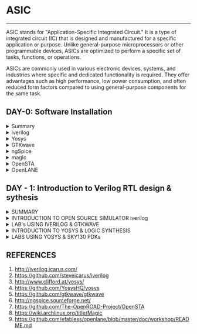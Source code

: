 # ASIC

---
ASIC stands for "Application-Specific Integrated Circuit." It is a type of integrated circuit (IC) that is designed and manufactured for a specific application or purpose. Unlike general-purpose microprocessors or other programmable devices, ASICs are optimized to perform a specific set of tasks, functions, or operations.

ASICs are commonly used in various electronic devices, systems, and industries where specific and dedicated functionality is required. They offer advantages such as high performance, low power consumption, and often reduced form factors compared to using general-purpose components for the same task.

## DAY-0: Software Installation
<details>
 <summary> Summary</summary>

 ---
 For this course there will be various tools required that can be downloaded using the commands given below in LINUX (UBUNTU).
  </details>
<details>
  <summary>iverilog</summary>

 ---
IVERilog (Icarus Verilog) is an open-source hardware description language (HDL) simulator. It is used for designing and testing digital circuits using hardware description languages such as Verilog. Verilog is a hardware description language used to model and simulate digital circuits, particularly in the field of digital design and electronic engineering. Steps to install iverilog are given below ;

  ```
sudo apt-get install iverilog

  ```
Results-->

---

![Screenshot from 2023-07-31 10-44-58](https://github.com/akul-star/ASIC/assets/75561390/359628ab-fb18-4272-8d09-a19abffc4199)


</details>

<details>
  <summary>Yosys</summary>

 ---
Yosys is an open-source framework for Verilog RTL (Register Transfer Level) synthesis. RTL synthesis is the process of transforming a high-level hardware description (typically written in a hardware description language like Verilog) into a lower-level representation that can be used to implement the design on hardware devices such as FPGAs (Field-Programmable Gate Arrays) or ASICs (Application-Specific Integrated Circuits).

Yosys provides a suite of tools that enable the synthesis and optimization of digital designs. Some of the key features and functionalities of Yosys include:

1. **RTL Synthesis:** Yosys takes Verilog input files describing digital designs and synthesizes them into a gate-level netlist, which represents the logical connections 
   and components of the design.
   
2. **Logic Optimization:** Yosys performs various optimizations on the design, such as technology mapping, logic minimization, and resource sharing, to produce a more 
   efficient and compact representation.

3. **Technology Mapping:** Yosys maps the logical components of the design to the specific cells or resources available in a target FPGA or ASIC technology library.

4. **Hierarchical Design:** Yosys supports hierarchical design, allowing for the synthesis of complex designs composed of multiple modules or sub-modules.

5. **Scripting and Automation:** Yosys can be controlled through scripts, which enables designers to automate the synthesis process and customize optimization steps.

6. **Open Source and Community-Driven:** Yosys is an open-source project with an active community of developers and users who contribute to its development and improvement.

Yosys is particularly popular in the field of digital design and electronic engineering, especially among FPGA and ASIC designers. It provides an alternative to proprietary synthesis tools and allows designers to have more control and transparency over the synthesis process.

To use Yosys, you typically write Verilog code to describe your digital design, use Yosys's command-line interface or scripting capabilities to run the synthesis process, and then generate output files that can be used for further steps in the hardware design flow.

```
$ git clone https://github.com/YosysHQ/yosys.git
$ cd yosys-master 
$ sudo apt install make (If make is not installed please install it) 
$ sudo apt-get install build-essential clang bison flex \
    libreadline-dev gawk tcl-dev libffi-dev git \
    graphviz xdot pkg-config python3 libboost-system-dev \
    libboost-python-dev libboost-filesystem-dev zlib1g-dev
$ make config-gcc
$ make 
$ sudo make install
```
Results -->

---
![Screenshot from 2023-07-31 10-51-37](https://github.com/akul-star/ASIC/assets/75561390/6a941985-55f7-436d-b96c-30883cbe1ebf)

Success

</details>

<details>

  <summary>GTKwave</summary>

 ---
GTKWave is an open-source waveform viewer used to visualize and analyze the simulation results of digital circuits. It is often used in conjunction with digital design and hardware description languages (HDLs) like Verilog or VHDL to visualize the behavior of digital signals over time. GTKWave provides a graphical representation of simulation waveforms, making it easier to debug and analyze the functionality of digital designs.

Key features of GTKWave include:

1. **Waveform Visualization:** GTKWave displays waveforms showing the behavior of digital signals over time, making it easier to identify signal transitions, timing 
   relationships, and other characteristics.

2. **Hierarchical Display:** It supports hierarchical display of waveforms, allowing you to expand and collapse hierarchical blocks to focus on specific parts of the 
    design.

3. **Zooming and Navigation:** You can zoom in and out on specific parts of the waveform and navigate through different parts of the simulation.

4. **Signal Highlighting:** GTKWave allows you to highlight and annotate specific signal transitions for easier analysis.

5. **Cross-Probing:** It supports cross-probing between source code and waveforms, enabling you to trace signals back to their corresponding locations in the design source 
   code.
   
6. **Support for Various File Formats:** GTKWave can read simulation output files in different formats, including VCD (Value Change Dump), FST (Fast Signal Trace), and 
   others.   
  

  ```
Steps to install gtkwave
sudo apt update
sudo apt install gtkwave
 ```
Results --->  

---

 ![Screenshot from 2023-07-31 11-13-17](https://github.com/akul-star/ASIC/assets/75561390/7a69c7e6-442e-4514-ad08-2d84bd9ec26b)

 Success
</details>

<details>
  <summary>ngSpice</summary>
  
  ---
  NGSPICE is an open-source mixed-level/mixed-signal electronic circuit simulator. It is used for simulating and analyzing the behavior of analog, digital, and mixed-signal circuits. NGSPICE allows engineers, researchers, and students to model and test electronic circuits before physical implementation, aiding in design verification, testing, and optimization.

Key features of NGSPICE include:
1. **Circuit Simulation:** NGSPICE can simulate various types of electronic circuits, including analog, digital, and mixed-signal designs.

2. **Component Models:** It supports a wide range of built-in models for electronic components such as resistors, capacitors, inductors, transistors, diodes, and 
    operational amplifiers.

3. **Interactive and Batch Modes:** NGSPICE can be used in both interactive mode (command-line interface) and batch mode (running scripts).

4. **Transient Analysis:** NGSPICE can perform transient analysis, which simulates circuit behavior over time, showing signal waveforms and dynamic responses.

6. **AC and DC Analysis:** It supports AC analysis (frequency domain) and DC analysis (steady-state behavior).

7. **Monte Carlo Analysis:** NGSPICE can perform Monte Carlo analysis to account for component tolerances and variations.

8. **Parameter Sweeps:** It allows for parameter sweeps to analyze circuit behavior under varying conditions.
  ```
After downloading the tarball from https://sourceforge.net/projects/ngspice/files/ to a local directory, unpack it using:
$ tar -zxvf ngspice-37.tar.gz
$ cd ngspice-37
$ mkdir release
$ cd release
$ ../configure  --with-x --with-readline=yes --disable-debug
$ make
$ sudo make install

  ```
RESULTS --->
---
  ![Screenshot from 2023-07-31 11-21-50](https://github.com/akul-star/ASIC/assets/75561390/5001e4cd-b6a1-494b-8c9a-91042359996a)
  
  Success
</details>

<details>
  <summary>magic</summary>

***  
"Magic" refers to a popular open-source layout tool used for physical design and layout of integrated circuits. Magic is primarily used for designing layouts of digital and analog integrated circuits at the transistor level, which includes placing and routing of individual transistors and components.

Magic provides a platform for designing and verifying the physical representation of digital circuits before they are fabricated. It allows designers to visualize, edit, and manipulate various layout aspects, including transistor placement, interconnect routing, metal layers, vias, and more. The tool is especially useful for custom IC design and is often employed in academic and research settings.

Magic is often used in conjunction with other tools in the IC design flow to ensure that the layout meets certain design rules, constraints, and performance requirements.

```
$   sudo apt-get install m4
$   sudo apt-get install tcsh
$   sudo apt-get install csh
$   sudo apt-get install libx11-dev
$   sudo apt-get install tcl-dev tk-dev
$   sudo apt-get install libcairo2-dev
$   sudo apt-get install mesa-common-dev libglu1-mesa-dev
$   sudo apt-get install libncurses-dev
git clone https://github.com/RTimothyEdwards/magic
cd magic
./configure
make
make install

```
Results --->

***
![Screenshot from 2023-07-31 11-28-33](https://github.com/akul-star/ASIC/assets/75561390/9ca6cf83-181f-4f0d-a162-f88aba0b6ca5)

Success.

</details>

<details>
  <summary>OpenSTA</summary>
  
  ***
  OPENSTA, or Open Source Static Timing Analysis, is an open-source software tool used in the field of VLSI (Very Large Scale Integration) design for performing static timing analysis. Static timing analysis is a crucial step in digital design where the timing behavior of a digital circuit is analyzed to ensure that the circuit meets its performance requirements, such as setup and hold times, clock skew, and overall timing constraints.

OPENSTA is designed to analyze the timing characteristics of a digital circuit's design, helping designers identify potential timing violations, optimize the circuit's performance, and ensure that the design meets its timing goals. Static timing analysis plays a key role in verifying the correct functionality and performance of digital designs before they are fabricated. I installed and built OpenSTA (including the needed packages) using the following commands:
  ```
sudo apt-get install cmake clang gcctcl swig bison flex
git clone https://github.com/The-OpenROAD-Project/OpenSTA.git
cd OpenSTA
mkdir build
cd build
cmake ..
make
```
Below is the screenshot showing sucessful installation:
![OpenSTA](https://github.com/akul-star/ASIC/assets/75561390/e040b4ad-3704-4eb6-a2a1-66cb3050493d)

Success

</details>

<details>
  <summary>OpenLANE</summary>
  
---  
OpenLANE is an open-source ASIC (Application-Specific Integrated Circuit) design flow and methodology that aims to automate and streamline various steps of the digital chip design process. It is a complete RTL-to-GDSII (Register Transfer Level to GDSII layout) flow that encompasses various stages of design, including synthesis, floorplanning, placement, routing, and final layout generation. OpenLANE is designed to make ASIC design more accessible, efficient, and collaborative.

Key features and components of OpenLANE include:
RTL-to-GDSII Flow: OpenLANE provides an integrated, end-to-end design flow, starting from RTL code and resulting in a manufacturable GDSII layout.

1. **Automated Design Steps:** It automates many design steps, including synthesis, floorplanning, placement, clock tree synthesis, routing, and other optimizations.

2. **Open-Source Tools:** OpenLANE leverages various open-source tools, such as Yosys for synthesis, ABC for technology mapping, and OpenROAD tools for physical design.

3. **Customizable:** Designers can customize the flow, parameters, and options to suit their specific design requirements and constraints.

4. **Digital ASICs:** OpenLANE is focused on digital ASIC design, making it suitable for complex digital chip designs.

OpenLANE is part of the larger open-source hardware design ecosystem and aims to promote collaboration, knowledge sharing, and accessibility in the field of ASIC design.
  ```
sudo apt-get update
sudo apt-get upgrade
sudo apt install -y build-essential python3 python3-venv python3-pip make git

sudo apt install apt-transport-https ca-certificates curl software-properties-common
curl -fsSL https://download.docker.com/linux/ubuntu/gpg | sudo gpg --dearmor -o /usr/share/keyrings/docker-archive-keyring.gpg

echo "deb [arch=amd64 signed-by=/usr/share/keyrings/docker-archive-keyring.gpg] https://download.docker.com/linux/ubuntu $(lsb_release -cs) stable" | sudo tee /etc/apt/sources.list.d/docker.list > /dev/null

sudo apt update

sudo apt install docker-ce docker-ce-cli containerd.io

sudo docker run hello-world

sudo groupadd docker
sudo usermod -aG docker $USER
sudo reboot 

# After reboot
docker run hello-world

```
Below is the screenshot showing sucessful installation:


Success
</details>

## DAY - 1: Introduction to Verilog RTL design & sythesis
<details>
 <summary> SUMMARY</summary>
---
  </details>

<details>
 <summary> INTRODUCTION TO OPEN SOURCE SIMULATOR iverilog</summary>
 
 ---
**SIMULATOR:**  A simulator is a tool used to verify the design written in HDL and to convert it into RTL design. The simulator we are going to use in this course is iverilog.

**DESIGN:** Designing a circuit "by design" refers to creating a circuit based on a specific set of requirements or specifications. This process involves using a Hardware Description Language (HDL) like Verilog or VHDL to describe the behavior and structure of the circuit. We will later be taking an example of designing a 2x1 multiplexer (mux) using an HDL.

**TEST BENCH:** Test bench is a code necessarily written in an HDL language and is used to create set of inputs or stimulus to check whether the code written to design the required specifications is correct or not by observing the output given due to the test bench. 


In summary, a test bench is a critical component of the digital design and verification process. It ensures that the design meets its intended functionality and behaves correctly across a wide range of scenarios. By using an HDL to describe both the design and the test bench, you can systematically verify the correctness of your digital circuit before moving on to physical implementation.

*SIMULATOR WORKING*
====================

Simulators are a crucial part of the VLSI design and verification process, allowing designers to test and validate their designs before actual fabrication. Basically a simulator requires two things. First is the design written according to the required specifications and the test bench to verify the design written in HDL. Simulator requires change in input, then only it will give an output to be observed. If there is no change in input. the output in obviously never given by the simulator.

---
![Screenshot from 2023-08-09 17-43-08](https://github.com/akul-star/ASIC/assets/75561390/d1d37995-c3c6-4fd1-8b3c-8c3bcce1899b)

---
Now that we have design as well as the test bench, we cab use iverilog (icarus verilog) to compile the two files and give an outout in form of a VCD file or a Value Change Dump file which is only given as output if change in input is given to the simulator. This VCD (Value Change Dump) file is a standard file format used in digital simulation to capture and store the changes in signal values over time during a simulation run. This VCD file can be converted to waveforms using gtkWAVE that we installed already.

---
![2](https://github.com/akul-star/ASIC/assets/75561390/464a762c-1004-4233-aca8-5721d98ce77a)

  </details>

<details>
 <summary> LAB's USING IVERILOG & GTKWAVE </summary>
 
 *LAB-1: GIT CLONING*
 ===================

 
 1. Make a directory using the command given below in the terminal and name it          **VLSI** 

 ```
mkdir VLSI
```

2. Write the command given below to clone the repository from the link given in the command. In Ubuntu (or any other Linux-based system), the git clone command is used to create a copy of a Git repository from a remote source, such as a repository hosted on GitHub, GitLab, or another Git hosting service.

```
git clone https://github.com/kunalg123/sky130RTLDesignAndSynthesisWorkshop

```
When this command is executed, a directory is created named **sky130RTLDesignAndSynthesisWorkshop** inside the VLSI documentary.
Now let us open the git cloned file and explore the different files we have in the folder. From the above screenshot we can tell that we have **my_lib**, **lib**, **DC_Workshop** & **verilogfiles**.

---
![4](https://github.com/akul-star/ASIC/assets/75561390/f4e75920-bb3b-4dbd-b50d-b2d81d183832)

The **lib** file will have **sky130_fd_sc_hd__tt_025C_1v80.lib** which is a standard cell library which we will be using for our synthesis. 

---
![5](https://github.com/akul-star/ASIC/assets/75561390/4bf09347-b90b-416c-a5cc-6dd5d8391d5f)

Apart from **lib** we also have a **my_lib** file inside the folder. This **my_lib** has a file named **sky130_fd_sc_hd.v** which has all the verilog codes of the standard cells like basic gates.

---
![6](https://github.com/akul-star/ASIC/assets/75561390/e2ea7f2e-d4b9-4cfc-9b41-0fc29ef0b614)

Lastly the cloned folder has another file names **verilog_files** which has all our lab experiments and will contain all oyr verilog source files abd test bench files.

---
![7](https://github.com/akul-star/ASIC/assets/75561390/0b657de9-6b9a-4603-be51-8570ac40a984)


*LAB-2: Introduction to Iverilog & GTKwave*
==========================================

Now we will see how to work with iverilog and GTKwave. We will do this by implementing a simple 2x1mux with the verilog source file we already have in our directory we created by git cloning. All the verilog soutce files and their test benches are already present inside the **verilog files** as shown below.

---
![8](https://github.com/akul-star/ASIC/assets/75561390/a63f229b-1aad-48c8-be93-0974327ed8cb)

Now we will load the design in iverilog. For that we will require two files from the verilog file which is verilog source file and test bench file of the 2x1 MUX. We will implement this using the following command.

```
iverilog good_mux.v tb_good_mux.v
```
After this we will give a command /.a.out to execute the compiled program to dump the VCD (Value Chnage Dump) file named **tb_good_mux.vcd** required for the GTKwave to give output waveforms according to the changes in the input as stated in the test bench file of the MUX. Here **./** part indicates the current directory, and a.out is a default name for an executable file generated by a compiler or assembler which in this case is done by **iverilog**.

```
./a.out
```
![9](https://github.com/akul-star/ASIC/assets/75561390/58a5ad7a-f884-420a-b9ea-7c7f6323afd3)

---
This command executes the compiled Verilog simulation and displays the simulation results, We will load this VCD file in the GTKwave using the command given below.

```
gtkwave tb_good_mux.vcd
```
This command will load the VCD file in the GTKwave simulator. A window will pop up and show the output of the designed mux once we append all the parameters shown in the window. This is hoW we will load the design and check its functionality.

---
![Untitled design](https://github.com/akul-star/ASIC/assets/75561390/3c227875-6f91-41a5-acc7-76c2fb69ac6b)

From the above waveforms obtained using gtkwave, we can check whether the MUX designed is working according to its functionality ot not.

*Verilog Source File*
====================
![images](https://github.com/akul-star/ASIC/assets/75561390/cc0647ac-65e8-4fd6-8a47-e88c189a1096)

Till now we have studied how the design output will look like using GTKwave and iverilog. Now we will try to understand how the source verilog code and the test bench verilog code works. To open the verilog file we need to give the command mentioned below.
```
gvim tb_good_mux.v -o good_mux.v
```
You can use the **gvim** command to launch the graphical version of the Vim text editor, also known as "GVim" (Graphical Vim). GVim provides a graphical user interface (GUI) in addition to the usual text-based interface of Vim. 

1. Verilog Design File
   =====================

![verilog](https://github.com/akul-star/ASIC/assets/75561390/a64802e7-374a-4e4a-99f7-0c71443011f6)
Their are multiple ways of coding a mux in verilog and this is just an illustrative example. As you can see inputs and outputs are defined in the design file inputs being i0, i1 and select line &  output is **y** as it should be in a multiplexer. **Always Block** is used to implement the logic where, if select line is high i1 is taken as output and if select line is low then i0 is used as the output.

2. Test Bench File
   ==============
![TB](https://github.com/akul-star/ASIC/assets/75561390/e1f59e9f-f05d-464b-a223-99e06d074b8b)
A test bench file in the context of hardware description languages like Verilog is a special type of Verilog code that is used to simulate and verify the behavior of a digital design described in another Verilog design file. We will be instantiating the verilof design file here in the test bench. This testbench file which is names uut (unit under test) basically selects the select line as 1 and 0 every 75ns. **dumpfile ("tb_good_mux.vcd")** and **dump (0,tb_good_mux)** will make the dump file for the GTKwave output waveforms.

</details>

<details>
 <summary>INTRODUCTION TO YOSYS & LOGIC SYNTHESIS</summary>


*1. INTRODUCTION TO YOSYS*
   =======================


A synthesizer, also known as a synthesis tool or RTL (Register Transfer Level) synthesizer, refers to software that takes a high-level hardware description language (HDL) representation, such as Verilog or VHDL, and converts it into a lower-level gate-level or structural netlist representation. This process is known as synthesis and we will be using **YOSYS** as our synthesis tool. 

![yosys1](https://github.com/akul-star/ASIC/assets/75561390/df8f6286-69f8-4a78-bab8-44ae72ee4ac5)
---

**YOSYS** requires **.lib** file which refers to a library file that contains timing, power, and other characterization information for a set of standard cells or gates and the design file to know which design has to be implemented ot which design has to br converted from RTL to lower-level gate level netlist.


![YOSYS2](https://github.com/akul-star/ASIC/assets/75561390/37b1e6d4-8d24-4f5a-8d24-8820be8874d9)
---

- The read_verilog command is a command used in Verilog-based simulation and synthesis environments like YOSYS. It is used to read and parse Verilog source files and make the design's information available to the tool for further analysis, simulation, synthesis, or other operations.
- The read_liberty command is to read and parse Liberty files ot lib files. Liberty files, often with the .lib extension, contain timing, power, and other characterization data for standard cells or gates used in digital design. These files provide critical information for synthesis, optimization, and analysis of digital designs.
-  The write_verilog command is used in the Yosys open-source digital synthesis tool. Yosys is commonly used for RTL synthesis and various other digital design tasks. The write_verilog command in Yosys is used to output the synthesized design in Verilog format which is known as a NETLIST. A netlist is a fundamental representation of a digital circuit's logical and physical structure. It describes the interconnections between electronic components, such as gates, flip-flops, and other functional units, using a list of interconnected nets (signal lines) and their connections.


**Synthesis Verification -** We can verify the gate level synthesis dine by YOSYS using **Netlist file** and **Test Bench File**. 

![Verify](https://github.com/akul-star/ASIC/assets/75561390/35787fbc-8035-4aa9-adf7-b3c75acf5214)
---
If the output waveforms match to that of the RTL simulation, then our design on gate-level is correct and hence our NETLIST is correct. 


*2. LOGIC SYNTHESIS*
   ===============
Till now we have learned how a synthesis tool helps us obtain the digital logic circuit from an RTL design. We know that the two  files required to be given as an input to the synthesis tools are RTL design and Front End LIB file. Now let us know more about the library file and various standard cells it has.

1. Combinational Logic Cells
2. Latches and Flip-Flops
3. Buffers and Inverters
4. Arithmetic Logic Units (ALUs)
5. Multiplexers and Demultiplexers
6. Shift Registers and Counters
7. Decoder and Encoder
8. Comparator and Magnitude Comparator
9. Tri-State Buffers
10. Special Purpose Cells

The library files may not be exhaustive of all the gates we want, but it will be rich enough to implement any logic functionality. In a standard cell library file (.lib), you might encounter different flavors of the same gate. These different flavors represent variations of the same basic gate logic that are optimized for specific purposes, such as different performance, power consumption, or area trade-offs. These flavors allow designers to choose the best-suited cell for their specific design requirements.

Here are some common flavors you might find for the same gate in a standard cell library:

  -  Fast:
        - These cells are optimized for speed and have a lower propagation delay.
        - They are suitable for critical paths and designs where performance is a priority.
        - Fast cells might consume more power and occupy more area compared to other flavors.

   - Slow:
        - These cells are optimized for low power consumption and typically have a longer propagation delay.
        - They are used in non-critical paths or parts of the design where power efficiency is more important than speed.
  </details>

  <details>
 <summary>LABS USING YOSYS & SKY130 PDKs</summary>
 
 ---
 LAB-3: YOSYS 1 GOOD MUX
 ========================
 In this lab we will have an introduction to out synthesizer (YOSYS). Till now we have designed a multiplexer, compiled the verilog files and observed the output waveforms on GTKwave. Now we will use YOSYS to form netlist using the standard cells we have in the library and we will observe the graphical version of logic it has realized.

 **STEP-1:** Firstly we will invoke the YOSYS using the below command.
 ```
yosys
```
A prompt window will pop up as shown below.

![yosyspropmt](https://github.com/akul-star/ASIC/assets/75561390/d909606c-89ab-40ab-8b85-644f1f4ada69)
---
**STEP-2:** Now we will read the library file using the below mentioned command. The read_liberty command in Yosys is used to read and parse a Liberty library file, making its information available for the synthesis and optimization processes.

```
read_liberty -lib ../lib/sky130_fd_sc_hd__tt_025C_1v80.lib
```
The below screenshot shows what text to expect after the command given.

![realiverty](https://github.com/akul-star/ASIC/assets/75561390/ab0051f4-b6b4-4d95-b6ca-b4c3e08874c2)
---

**STEP-3:** In YOSYS, the read_verilog command is used to read and parse Verilog hardware description files (.v files). When you use the read_verilog command in YOSYS, you are essentially instructing YOSYS to read and analyze a Verilog file, extracting information about modules, signals, ports, instances, and other elements of the design. This information is then used in subsequent steps of the synthesis process. Therefore, to ectract the information about the design we will have to give the command stated below.

```
read_verilog good_mux.v
```
![readverilog](https://github.com/akul-star/ASIC/assets/75561390/36d7418a-9d0c-48e3-b8ed-4c3471aa4400)
---


**STEP-4:** In YOSYS, the synth -top <top_module_name> command is used to initiate the synthesis process and specify the top-level module of your design. This command tells YOSYS to perform synthesis starting from the specified top-level module defined in the given Verilog file (filename.v in your case). The synthesis process transforms the high-level RTL (Register Transfer Level) description of your design into a lower-level representation, typically a gate-level netlist.

```
synth -top good_mux
```
 
![synth](https://github.com/akul-star/ASIC/assets/75561390/7f61bd2d-348e-485d-acf4-8cc06628a597)
---

**STEP-5:** In YOSYS, the abc -liberty command is used to perform technology mapping using the ABC tool and a specified liberty file. The -liberty option is used to specify a liberty file that contains information about the available cells and their timing characteristics in a target technology library. Liberty files are commonly used to guide the synthesis process, ensuring that the generated gate-level netlist is compatible with the target technology's characteristics and constraints. The command to implement is given below.

```
abc -liberty ../lib/sky130_fd_sc_hd__tt_025C_1v80.lib
```
Now finally we can say that our synthesis has been completed and the result of the above command will be a NETLIST as shown below.

![Netlist](https://github.com/akul-star/ASIC/assets/75561390/971321c4-9a6c-43c9-a692-a27ba3d822d1)
---

We can give the command **show** to get a graphical version of logic the synthesizer has realized.

![show](https://github.com/akul-star/ASIC/assets/75561390/9416a5a8-b21e-41f1-96eb-64f4ad3a309b)
---

Also, if we want to view the netlist in the vim editor, the below two commands are need to be given.
```
write_verilog -noattr good_mux_netlist.v
!gvim good_mux_netlist.v
```
---
![netlistvim](https://github.com/akul-star/ASIC/assets/75561390/104f0b3b-59a4-4ba4-b1af-a2a937682480)




  </details>



## REFERENCES
 1. http://iverilog.icarus.com/
 2. https://github.com/steveicarus/iverilog
 3. http://www.clifford.at/yosys/
 4. https://github.com/YosysHQ/yosys
 5. https://github.com/gtkwave/gtkwave
 6. http://ngspice.sourceforge.net/
 7. https://github.com/The-OpenROAD-Project/OpenSTA
 8. https://wiki.archlinux.org/title/Magic
 9. https://github.com/efabless/openlane/blob/master/doc/workshop/README.md





